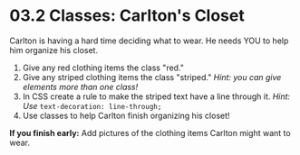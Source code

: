 

# 03.2 Classes: Carlton's Closet

Carlton is having a hard time deciding what to wear. He needs YOU to help him organize his closet.

1. Give any red clothing items the class "red."
2. Give any striped clothing items the class "striped." _Hint: you can give elements more than one class!_
3. In CSS create a rule to make the striped text have a line through it. _Hint: Use_ `text-decoration: line-through;`
4. Use classes to help Carlton finish organizing his closet!

**If you finish early:** Add pictures of the clothing items Carlton might want to wear.


 